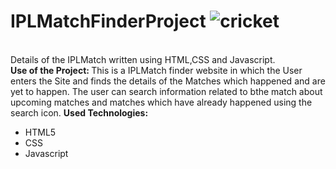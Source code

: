 # IPLMatchFinderProject ![cricket](https://github.com/221FA04356/IPLMatchFinderProject/assets/156107177/ee73d903-0664-4fed-bab5-2038377b7c86)
<br>
Details of the IPLMatch written using HTML,CSS and Javascript.<br>
<b> Use of the Project: </b>
      This is a IPLMatch finder website in which the User enters the Site and finds the details of the Matches which happened and are yet to happen. The user can search information related to bthe match about upcoming matches and matches which have already happened using the search icon.
<b> Used Technologies: </b>
<ul>
  <li>HTML5</li>
  <li>CSS</li>
  <li>Javascript</li>
</ul>
